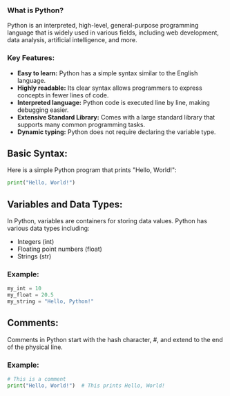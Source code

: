 ### What is Python?

Python is an interpreted, high-level, general-purpose programming language that is widely used in various fields, including web development, data analysis, artificial intelligence, and more. 


### Key Features:

- **Easy to learn:** Python has a simple syntax similar to the English language.
- **Highly readable:** Its clear syntax allows programmers to express concepts in fewer lines of code.
- **Interpreted language:** Python code is executed line by line, making debugging easier.
- **Extensive Standard Library:** Comes with a large standard library that supports many common programming tasks.
- **Dynamic typing:** Python does not require declaring the variable type.

## Basic Syntax:

Here is a simple Python program that prints "Hello, World!":

```python
print("Hello, World!") 
```

## Variables and Data Types:
In Python, variables are containers for storing data values. Python has various data types including:

- Integers (int)
- Floating point numbers (float)
- Strings (str)

### Example:

```python
my_int = 10
my_float = 20.5
my_string = "Hello, Python!"
```

## Comments:
Comments in Python start with the hash character, #, and extend to the end of the physical line.

### Example:

``` python
# This is a comment
print("Hello, World!")  # This prints Hello, World!
```


